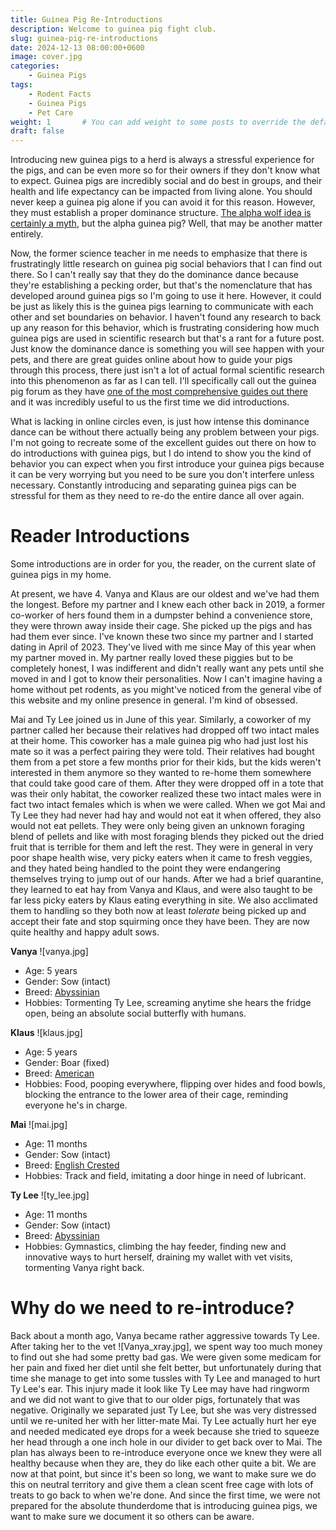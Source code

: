 ```yaml
---
title: Guinea Pig Re-Introductions
description: Welcome to guinea pig fight club.
slug: guinea-pig-re-introductions
date: 2024-12-13 08:00:00+0600
image: cover.jpg
categories:
    - Guinea Pigs
tags:
    - Rodent Facts
    - Guinea Pigs
    - Pet Care
weight: 1       # You can add weight to some posts to override the default sorting (date descending)
draft: false
---
```


Introducing new guinea pigs to a herd is always a stressful experience for the pigs, and can be even more so for their owners if they don't know what to expect. Guinea pigs are incredibly social and do best in groups, and their health and life expectancy can be impacted from living alone. You should never keep a guinea pig alone if you can avoid it for this reason. However, they must establish a proper dominance structure. [The alpha wolf idea is certainly a myth](https://www.scientificamerican.com/article/is-the-alpha-wolf-idea-a-myth/), but the alpha guinea pig? Well, that may be another matter entirely.

Now, the former science teacher in me needs to emphasize that there is frustratingly little research on guinea pig social behaviors that I can find out there. So I can't really say that they do the dominance dance because they're establishing a pecking order, but that's the nomenclature that has developed around guinea pigs so I'm going to use it here. However, it could be just as likely this is the guinea pigs learning to communicate with each other and set boundaries on behavior. I haven't found any research to back up any reason for this behavior, which is frustrating considering how much guinea pigs are used in scientific research but that's a rant for a future post. Just know the dominance dance is something you will see happen with your pets, and there are great guides online about how to guide your pigs through this process, there just isn't a lot of actual formal scientific research into this phenomenon as far as I can tell. I'll specifically call out the guinea pig forum as they have [one of the most comprehensive guides out there](https://www.theguineapigforum.co.uk/threads/bonding-and-interaction-illustrated-social-behaviours-and-bonding-dynamics.167042/
) and it was incredibly useful to us the first time we did introductions.

What is lacking in online circles even, is just how intense this dominance dance can be without there actually being any problem between your pigs. I'm not going to recreate some of the excellent guides out there on how to do introductions with guinea pigs, but I do intend to show you the kind of behavior you can expect when you first introduce your guinea pigs because it can be very worrying but you need to be sure you don't interfere unless necessary. Constantly introducing and separating guinea pigs can be stressful for them as they need to re-do the entire dance all over again.

# Reader Introductions

Some introductions are in order for you, the reader, on the current slate of guinea pigs in my home.

At present, we have 4. Vanya and Klaus are our oldest and we've had them the longest. Before my partner and I knew each other back in 2019, a former co-worker of hers found them in a dumpster behind a convenience store, they were thrown away inside their cage. She picked up the pigs and has had them ever since. I've known these two since my partner and I started dating in April of 2023. They've lived with me since May of this year when my partner moved in. My partner really loved these piggies but to be completely honest, I was indifferent and didn't really want any pets until she moved in and I got to know their personalities. Now I can't imagine having a home without pet rodents, as you might've noticed from the general vibe of this website and my online presence in general. I'm kind of obsessed.

Mai and Ty Lee joined us in June of this year. Similarly, a coworker of my partner called her because their relatives had dropped off two intact males at their home. This coworker has a male guinea pig who had just lost his mate so it was a perfect pairing they were told. Their relatives had bought them from a pet store a few months prior for their kids, but the kids weren't interested in them anymore so they wanted to re-home them somewhere that could take good care of them. After they were dropped off in a tote that was their only habitat, the coworker realized these two intact males were in fact two intact females which is when we were called. When we got Mai and Ty Lee they had never had hay and would not eat it when offered, they also would not eat pellets. They were only being given an unknown foraging blend of pellets and like with most foraging blends they picked out the dried fruit that is terrible for them and left the rest. They were in general in very poor shape health wise, very picky eaters when it came to fresh veggies, and they hated being handled to the point they were endangering themselves trying to jump out of our hands. After we had a brief quarantine, they learned to eat hay from Vanya and Klaus, and were also taught to be far less picky eaters by Klaus eating everything in site. We also acclimated them to handling so they both now at least *tolerate* being picked up and accept their fate and stop squirming once they have been. They are now quite healthy and happy adult sows.

**Vanya**
![vanya.jpg]
- Age: 5 years
- Gender: Sow (intact)
- Breed: [Abyssinian](https://en.wikipedia.org/wiki/Abyssinian_guinea_pig)
- Hobbies: Tormenting Ty Lee, screaming anytime she hears the fridge open, being an absolute social butterfly with humans.

**Klaus**
![klaus.jpg]
- Age: 5 years
- Gender: Boar (fixed)
- Breed: [American](https://en.wikipedia.org/wiki/List_of_guinea_pig_breeds#American)
- Hobbies: Food, pooping everywhere, flipping over hides and food bowls, blocking the entrance to the lower area of their cage, reminding everyone he's in charge.

**Mai**
![mai.jpg]
- Age: 11 months
- Gender: Sow (intact)
- Breed: [English Crested](https://en.wikipedia.org/wiki/List_of_guinea_pig_breeds#English_Crested)
- Hobbies: Track and field, imitating a door hinge in need of lubricant.

**Ty Lee**
![ty_lee.jpg]
- Age: 11 months
- Gender: Sow (intact)
- Breed: [Abyssinian](https://en.wikipedia.org/wiki/Abyssinian_guinea_pig)
- Hobbies: Gymnastics, climbing the hay feeder, finding new and innovative ways to hurt herself, draining my wallet with vet visits, tormenting Vanya right back.

# Why do we need to re-introduce?

Back about a month ago, Vanya became rather aggressive towards Ty Lee. After taking her to the vet ![Vanya_xray.jpg], we spent way too much money to find out she had some pretty bad gas. We were given some medicam for her pain and fixed her diet until she felt better, but unfortunately during that time she manage to get into some tussles with Ty Lee and managed to hurt Ty Lee's ear. This injury made it look like Ty Lee may have had ringworm and we did not want to give that to our older pigs, fortunately that was negative. Originally we separated just Ty Lee, but she was very distressed until we re-united her with her litter-mate Mai. Ty Lee actually hurt her eye and needed medicated eye drops for a week because she tried to squeeze her head through a one inch hole in our divider to get back over to Mai. The plan has always been to re-introduce everyone once we knew they were all healthy because when they are, they do like each other quite a bit. We are now at that point, but since it's been so long, we want to make sure we do this on neutral territory and give them a clean scent free cage with lots of treats to go back to when we're done. And since the first time, we were not prepared for the absolute thunderdome that is introducing guinea pigs, we want to make sure we document it so others can be aware.


